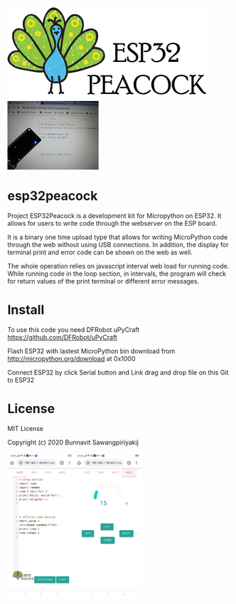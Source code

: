 ![ESP32Peacock_logo](https://github.com/esp32peacock/esp32peacock/blob/master/ESP32Peacock.png?raw=true)
![ESP32Peacock_preload_board](https://github.com/esp32peacock/esp32peacock/blob/master/ESP32Peacock_V_small.png?raw=true)
# esp32peacock

Project ESP32Peacock is a development kit for Micropython on ESP32. It allows for users to write code through the webserver on the ESP board.

It is a binary one time upload type that allows for writing MicroPython code through the web without using USB connections. In addition, the display for terminal print and error code can be shown on the web as well.

The whole operation relies on javascript interval web load for running code. While running code in the loop section,  in intervals, the program will check for return values of the print terminal or different error messages.

# Install
To use this code you need DFRobot uPyCraft <a href='https://github.com/DFRobot/uPyCraft'>https://github.com/DFRobot/uPyCraft</a>

Flash ESP32 with lastest MicroPython bin download from <a href='http://micropython.org/download'>http://micropython.org/download</a> at 0x1000

Connect ESP32 by click Serial button and Link drag and drop file on this Git to ESP32

# License
MIT License

Copyright (c) 2020 Bunnavit Sawangpiriyakij


<IMG src="https://github.com/esp32peacock/esp32peacock/blob/master/ESP32Peacock_Screen2%20(1).jpg?raw=true" width="30%"><IMG src="https://github.com/esp32peacock/esp32peacock/blob/master/ESP32Peacock_Screen2%20(2).jpg?raw=true" width="30%">
